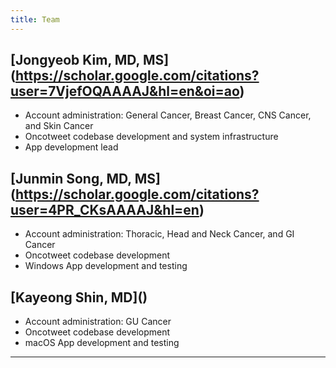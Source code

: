 ```yaml
---
title: Team
---
```


## **[Jongyeob Kim, MD, MS]**(https://scholar.google.com/citations?user=7VjefOQAAAAJ&hl=en&oi=ao)  
- Account administration: General Cancer, Breast Cancer, CNS Cancer, and Skin Cancer  
- Oncotweet codebase development and system infrastructure  
- App development lead

## **[Junmin Song, MD, MS]**(https://scholar.google.com/citations?user=4PR_CKsAAAAJ&hl=en)  
- Account administration: Thoracic, Head and Neck Cancer, and GI Cancer  
- Oncotweet codebase development
- Windows App development and testing

## **[Kayeong Shin, MD]**()  
- Account administration: GU Cancer  
- Oncotweet codebase development 
- macOS App development and testing

<hr />
